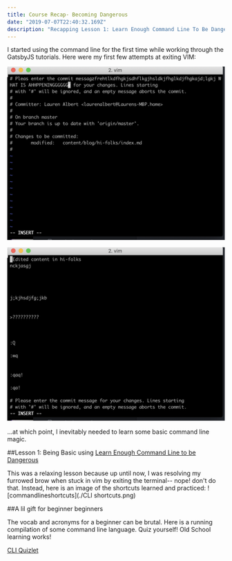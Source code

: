 ```yaml
---
title: Course Recap- Becoming Dangerous
date: "2019-07-07T22:40:32.169Z"
description: "Recapping Lesson 1: Learn Enough Command Line To Be Dangerous"
---
```


I started using the command line for the first time while working through the GatsbyJS tutorials. Here were my first few attempts at exiting VIM:

![vim1](./vim1.png)

![vim2](./vim2.png)


...at which point, I inevitably needed to learn some basic command line magic.

##Lesson 1: Being Basic using [Learn Enough Command Line to be Dangerous](www.learnenough.com)

This was a relaxing lesson because up until now, I was resolving my furrowed brow when stuck in vim by exiting the terminal-- nope! don't do that. Instead, here is an image of the shortcuts learned and practiced:
![commandlineshortcuts](./CLI shortcuts.png)

##A lil gift for beginner beginners

The vocab and acronyms for a beginner can be brutal. Here is a running compilation of some command line language. Quiz yourself! Old School learning works!

[CLI Quizlet](https://quizlet.com/_6ulj8p)
